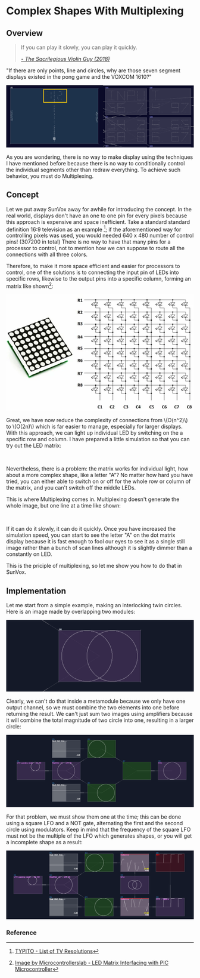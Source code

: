 # Complex Shapes With Multiplexing

## Overview
> If you can play it slowly, you can play it quickly.
> 
> [*- The Sacrilegious Violin Guy (2018)*](https://www.youtube.com/watch?v=BvsvaCU6i1M)

"If there are only points, line and circles, why are those seven segment displays existed in the pong game and the VOXCOM 1610?"

![segment displays](../images/graphics/segment_displays.png)

As you are wondering, there is no way to make display using the techniques I have mentioned before because there is no way to conditionally control the individual segments other than redraw everything. To achieve such behavior, you must do Multiplexing.

## Concept
Let we put away SunVox away for awhile for introducing the concept. In the real world, displays don't have an one to one pin for every pixels because this approach is expensive and space inefficient. Take a standard standard definition 16:9 television as an example [^tv_resolution]; if the aforementioned way for controlling pixels was used, you would needed 640 x 480 number of control pins! (307200 in total) There is no way to have that many pins for a processor to control, not to mention how we can suppose to route all the connections with all three colors.

Therefore, to make it more space efficient and easier for processors to control, one of the solutions is to connecting the input pin of LEDs into specific rows, likewise to the output pins into a specific column, forming an matrix like shown[^dot_matrix]:

![segment displays](../images/graphics/dot_matrix_display.png)

Great, we have now reduce the complexity of connections from \\(O(n^2)\\) to \\(O(2n)\\) which is far easier to manage, especially for larger displays. With this approach, we can light up individual LED by switching on the a specific row and column. I have prepared a little simulation so that you can try out the LED matrix:

<object data="../apps/circuitjs/circuitjs.html?ctz=CQAgjCAMB0l3BWEA2M0wE4EYBwBYDMcMAmEpBSECqhAUwFowwAoPSJDMEkAZkjzhuVfoNrUWAJxBceokDmSD5VMHCkzufXsgVLtu1eumy+yHHuXmo4Y5p7sqiwY5trIG03l49nIbzxGHgDOlnwCCnDhYuAgAGYAhgA2wXQsoX68OpEi2arxyanpYToWOFGlbgUpaRn6ruVUrvmJNcV+ATn+PlWtRaEYBP76g4IIJBYthbUyAOy6eCPz1BO908XuFouCmyuTsX0zauzDOwK0q1NtoWqzDvq3POP7EIcsAOYyQ89fY0NUHk+GGWP2BugQ-ygH1skAsP12EJigNsJ3h52okORjz2tjuGKRLAASl15PMLCobKibADoAgWAB3EkRRoGKGMllZXQc6wedkVaws5oMroNKKdDxAA" width="100%" height="500vh"></object><br>

Nevertheless, there is a problem: the matrix works for individual light, how about a more complex shape, like a letter "A"? No matter how hard you have tried, you can either able to switch on or off for the whole row or column of the matrix, and you can't switch off the middle LEDs. 

This is where Multiplexing comes in. Multiplexing doesn't generate the whole image, but one line at a time like shown:

<object data="../apps/circuitjs/circuitjs.html?ctz=CQAgjCAMB0l3BWK0BMC4E4AscwGYA2AlMFDEdCiyCgUwFowwAoHJbLEPSTphFLjyhUEzAE4gOgzgA4MBacLBxxkrJzyEQchZoU1lkVVMIzt8rgTMGVEqTho6QDpbbWcseAU88CbRgCUQAHZ+EBRggVCBFBxwcPB4cOgkFBThGFEwAjwQlBpuTmCZDSEEUgEkJBoaqGYgyJpfECszZtq46oyU5gBCEAATWgAzAEMAVwAbABclABoUObw5rDmkAEE5gCE5gGE5gBE5gFFBsQBLADdaMQAdAGchgGMAeyGJQzhbgEdcL4A7SCfH5A0G3QGgyAgpjKcHwWG-ZSwiG4aFg-7MfJmUhwZy40gEDy4nAWIZjKazWpdIwAd202UUTkKdTpMgZem0Xi4Wlp9N0Vm0WDMphZfLxjkJ4tFbIUzRkMiaXN5Mi5HKZPOYrKFljMTIFyslLh8uOVCucXJ8Ss12jNcrNET81vlNAd4EILsiovwBA9Am9BX1TsNuJkkrQ+iDnHDbpQZmjvPwsfCCAUieFga16d12tiNSdObipAsua9ZAUJaL-OsTtVWhVMVi0q5KEbBKjjYTKDDra7GgzYuZMvCkGrrIZWPAKGbI9L0+xU4EIqMsyYWiwFiYQnX+nijGgwWICH4GBIJ6LwXIYGgobQx9PFTwWAYykSNDJExmqiYJRare9v84fwvzAH8EBPcB-zAvxX2A0CfQgrQU1qQxYM4fhsUgpMgI+ECPA3f9t1cBNlA8SVNw8M0E3dZwyOowiqPgwjvzwiM6TTGjeC8Mx0K9LiKCTZj+NHScLCwMiywoeDOwsJCILgvM2N7DjJ0lKDS1U8DBLUzsuTE3gFwA2cBGIXhcMM5cILKATIE9HiDBAPcD1vMhTxIMgL3Aa9DzvMAMAfJ9GH8QYRg-aZrXIihSESWz1C9TCMKs4TlBi3geBoBADzqFcbMqeCSPSqT4hgAgT0gPA5CFEgZFjEDkGCEDlEIPB0AwC8IiQQxgvJT82LSihMsMMwfWrbLOk0uBuPA+zHO8lzfLc1rLy85yzz8ltH2fIL3wpcKJpaGdWoUQk82ymcTMkTLzumq8nKPOaz3cpabzu1b-M218utC8LILynLJIUhCFDU-KKCm76tHOwbzOtQ7lNh4avT2vTX24zKEz65GQYQWL0c9TG-vKR0AHMLqOuInGOjJmCAA" width="100%" height="500vh"></object><br>

If it can do it slowly, it can do it quickly. Once you have increased the simulation speed, you can start to see the letter "A" on the dot matrix display because it is fast enough to fool our eyes to see it as a single still image rather than a bunch of scan lines although it is slightly dimmer than a constantly on LED.

This is the priciple of multiplexing, so let me show you how to do that in SunVox.

## Implementation
Let me start from a simple example, making an interlocking twin circles. Here is an image made by overlapping two modules:

![interlocking circles](../images/graphics/interlocking_circles.png)

Clearly, we can't do that inside a metamodule because we only have one output channel, so we must combine the two elements into one before returning the result. We can't just sum two images using amplifiers because it will combine the total magnitude of two circle into one, resulting in a larger circle:

![interlocking circles the wrong way](../images/graphics/interlocking_circles_wrong.png)

For that problem, we must show them one at the time; this can be done using a square LFO and a NOT gate, alternating the first and the second circle using modulators. Keep in mind that the frequency of the square LFO must not be the multiple of the LFO which generates shapes, or you will get a incomplete shape as a result:

![interlocking circles the correct way](../images/graphics/interlocking_circles_correct.png)



### Reference

[^tv_resolution]:[TYPITO - List of TV Resolutions](https://typito.com/blog/video-resolutions/)

[^dot_matrix]:[Image by Microcontrollerslab - LED Matrix Interfacing with PIC Microcontroller](https://microcontrollerslab.com/led-matrix-interfacing-pic-microcontroller/)